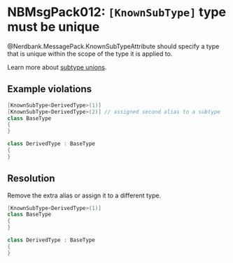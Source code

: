 # NBMsgPack012: `[KnownSubType]` type must be unique

@Nerdbank.MessagePack.KnownSubTypeAttribute should specify a type that is unique within the scope of the type it is applied to.

Learn more about [subtype unions](../docs/unions.md).

## Example violations

```cs
[KnownSubType<DerivedType>(1)]
[KnownSubType<DerivedType>(2)] // assigned second alias to a subtype
class BaseType
{
}

class DerivedType : BaseType
{
}
```

## Resolution

Remove the extra alias or assign it to a different type.

```cs
[KnownSubType<DerivedType>(1)]
class BaseType
{
}

class DerivedType : BaseType
{
}
```
